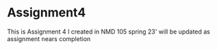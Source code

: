 # Assignment4
This is Assignment 4 I created in NMD 105 spring 23' will be updated as assignment nears completion 
